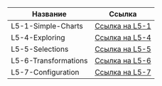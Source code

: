 | Название  |  Ссылка    |
|-------|:---------:|
|   L5-1-Simple-Charts   |[Ссылка на L5-1](https://github.com/WonMin13/DataVisualization_Labs2024/blob/main/Lab%20%E2%84%965/L5-1-Simple-Charts-6233_Dubman.ipynb)   |
|    L5-4-Exploring  |[Ссылка на L5-4](https://github.com/WonMin13/DataVisualization_Labs2024/blob/main/Lab%20%E2%84%965/L5-4-Exploring-6233_Dubman.ipynb)           |
|   L5-5-Selections   |[Ссылка на L5-5](https://github.com/WonMin13/DataVisualization_Labs2024/blob/main/Lab%20%E2%84%965/L5-5-Selections-6233_Dubman.ipynb)         |
|   L5-6-Transformations   |[Ссылка на L5-6](https://github.com/WonMin13/DataVisualization_Labs2024/blob/main/Lab%20%E2%84%965/L5-6-Transformations-6233_Dubman.ipynb)|
|   L5-7-Configuration   |[Ссылка на L5-7](https://github.com/WonMin13/DataVisualization_Labs2024/blob/main/Lab%20%E2%84%965/L5-7-Configuration-6233_Dubman.ipynb)    |
